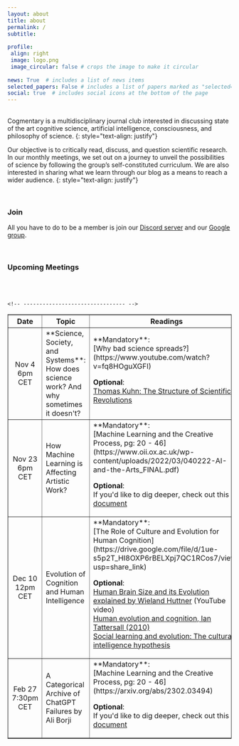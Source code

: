 ```yaml
---
layout: about
title: about
permalink: /
subtitle:
 
profile:
 align: right
 image: logo.png
 image_circular: false # crops the image to make it circular
 
news: True  # includes a list of news items
selected_papers: False # includes a list of papers marked as "selected={true}"
social: true  # includes social icons at the bottom of the page
---
```

<br>
Cogmentary is a multidisciplinary journal club interested in discussing state of the art cognitive science, artificial intelligence, consciousness, and philosophy of science.
{: style="text-align: justify"}
 
Our objective is to critically read, discuss, and question scientific research. In our monthly meetings, we set out on a journey to unveil the possibilities of science by following the group’s self-constituted curriculum. We are also interested in sharing what we learn through our blog as a means to reach a wider audience.
{: style="text-align: justify"}
 
 
<br>
 
### Join
 
All you have to do to be a member is join our [Discord server](https://discord.gg/PgNwmSF38M) and our [Google group](https://groups.google.com/u/3/g/cogmentary).
 
<br>
 
### Upcoming Meetings
 
<br>
<table>
<table border="1">
   <tbody>
       <tr class="alt">
               <th style="width: 20%;">Date      </th>
           <th style="width: 40%;">Topic </th>
           <th style="width: 40%;">Readings   </th>
       </tr>
 
<tr>
<td style='text-align:center'> Nov 4 <br> 6pm CET </td>
<td markdown="span"> **Science, Society, and Systems**: How does science work? And why sometimes it doesn't? </td>
<td markdown="span"> **Mandatory**: <br>
[Why bad science spreads?](https://www.youtube.com/watch?v=fq8HOguXGFI) <br>
 
**Optional**: <br>
[Thomas Kuhn: The Structure of Scientific Revolutions](https://drive.google.com/file/d/17gZ36XscqQXempoLXQAWoy-mgrI16aMU/view?usp=share_link)</td>
 
</tr>
 
<tr>
<td style='text-align:center'> Nov 23 <br> 6pm CET </td>
<td markdown="span"> How Machine Learning is Affecting Artistic Work? </td>
<td markdown="span"> **Mandatory**: <br>
[Machine Learning and the Creative Process, pg: 20 - 46](https://www.oii.ox.ac.uk/wp-content/uploads/2022/03/040222-AI-and-the-Arts_FINAL.pdf)<br>
 
**Optional**: <br>
If you'd like to dig deeper, check out this [document](https://drive.google.com/file/d/17gZ36XscqQXempoLXQAWoy-mgrI16aMU/view?usp=share_link)
</td>

</tr>
 
 
    <!-- -------------------------------- -->


<tr>
<td style='text-align:center'> Dec 10 <br> 12pm CET </td>
<td markdown="span"> Evolution of Cognition and Human Intelligence </td>
<td markdown="span"> **Mandatory**: <br>
[The Role of Culture and Evolution for Human Cognition](https://drive.google.com/file/d/1ue-s5p2T_HI8OXP6rBELXpj7QC1RCos7/view?usp=share_link) <br>
 
**Optional**: <br>
[Human Brain Size and its Evolution explained by Wieland Huttner](https://www.youtube.com/watch?v=tIK-lsN5_CM) (YouTube video)<br>
[Human evolution and cognition, Ian Tattersall (2010)](https://pubmed.ncbi.nlm.nih.gov/20509011/)<br>
[Social learning and evolution: The cultural intelligence hypothesis](https://drive.google.com/file/d/1gkTBynwh_kIAl3rXH16pKZApesB-bFVn/view?usp=share_link)



</td>

<tr>
<td style='text-align:center'> Feb 27 <br> 7:30pm CET </td>
<td markdown="span"> A Categorical Archive of ChatGPT Failures by Ali Borji </td>
<td markdown="span"> **Mandatory**: <br>
[Machine Learning and the Creative Process, pg: 20 - 46](https://arxiv.org/abs/2302.03494)<br>
 
**Optional**: <br>
If you'd like to dig deeper, check out this [document](https://writings.stephenwolfram.com/2023/02/what-is-chatgpt-doing-and-why-does-it-work/)
</td>

</tr> 
 
 
</tr>  
        
  
        
</tbody>
</table>
<br>
<br>

